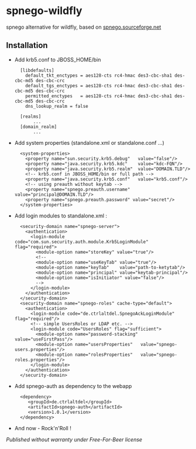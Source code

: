 spnego-wildfly
==============

spnego alternative for wildfly, based on [spnego.sourceforge.net](http://spnego.sourceforge.net)

Installation
------------
- Add krb5.conf to JBOSS_HOME/bin

        [libdefaults]
	      default_tkt_enctypes = aes128-cts rc4-hmac des3-cbc-sha1 des-cbc-md5 des-cbc-crc
	      default_tgs_enctypes = aes128-cts rc4-hmac des3-cbc-sha1 des-cbc-md5 des-cbc-crc
	      permitted_enctypes   = aes128-cts rc4-hmac des3-cbc-sha1 des-cbc-md5 des-cbc-crc
	      dns_lookup_realm = false

        [realms]
             ...
        [domain_realm]
             ...

- Add system properties (standalone.xml or standalone.conf ...)

        <system-properties>
          <property name="sun.security.krb5.debug"   value="false"/>
          <property name="java.security.krb5.kdc"    value="kdc-FQN"/>
          <property name="java.security.krb5.realm"  value="DOMAIN.TLD"/>
          <!-- krb5.conf in JBOSS_HOME/bin or full path -->
          <property name="java.security.krb5.conf"   value="krb5.conf"/>
          <!-- using preauth without keytab -->
          <property name="spnego.preauth.username" value="principal@DOMAIN.TLD"/>
          <property name="spnego.preauth.password" value="secret"/>
        </system-properties>

	
- Add login modules to standalone.xml :
	
        <security-domain name="spnego-server">
          <authentication>
            <login-module code="com.sun.security.auth.module.Krb5LoginModule" flag="required">
              <module-option name="storeKey" value="true"/>
              <!--
              <module-option name="useKeyTab" value="true"/>
              <module-option name="keyTab"    value="path-to-ketytab"/>
              <module-option name="principal" value="keytab-principal"/>
              <module-option name="isInitiator" value="false"/>
              -->
            </login-module>
          </authentication>
        </security-domain>
        <security-domain name="spnego-roles" cache-type="default">
          <authentication>
            <login-module code="de.ctrlaltdel.SpnegoAckLoginModule" flag="required"/>
            <!-- simple UsersRoles or LDAP etc. -->
            <login-module code="UsersRoles" flag="sufficient">
              <module-option name="password-stacking" value="useFirstPass"/>
              <module-option name="usersProperties"   value="spnego-users.properties"/>
              <module-option name="rolesProperties"   value="spnego-roles.properties"/>
            </login-module>
          </authentication>
        </security-domain>
          
- Add spnego-auth as dependency to the webapp
     
        <dependency>
           <groupId>de.ctrlaltdel</groupId>
           <artifactId>spnego-auth</artifactId>
           <version>1.0.1</version>
        </dependency>
	

- And now - Rock'n'Roll !


*Published without warranty under Free-For-Beer license*
